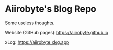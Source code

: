 # Aiirobyte's Blog Repo
Some useless thoughts.

Website (GitHub pages): https://aiirobyte.github.io

xLog: https://aiirobyte.xlog.app

